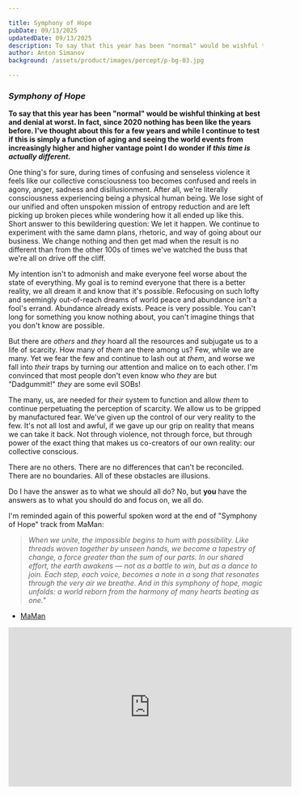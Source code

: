 ```yaml
---

title: Symphony of Hope
pubDate: 09/13/2025
updatedDate: 09/13/2025
description: To say that this year has been "normal" would be wishful thinking at best and denial at worst. In fact, since 2020 nothing has been like the years before. I've thought about this for a few years and while I continue to test if this is simply a function of aging and seeing the world events from increasingly higher and higher vantage point I do wonder if *this time is actually different.
author: Anton Simanov
background: /assets/product/images/percept/p-bg-03.jpg

---
```


### *Symphony of Hope*

**To say that this year has been "normal" would be wishful thinking at best and denial at worst. In fact, since 2020 nothing has been like the years before. I've thought about this for a few years and while I continue to test if this is simply a function of aging and seeing the world events from increasingly higher and higher vantage point I do wonder if *this time is actually different.***

One thing's for sure, during times of confusing and senseless violence it feels like our collective consciousness too becomes confused and reels in agony, anger, sadness and disillusionment. After all, we're literally consciousness experiencing being a physical human being. We lose sight of our unified and often unspoken mission of entropy reduction and are left picking up broken pieces while wondering how it all ended up like this. Short answer to this bewildering question: We let it happen. We continue to experiment with the same damn plans, rhetoric, and way of going about our business. We change nothing and then get mad when the result is no different than from the other 100s of times we've watched the buss that we're all on drive off the cliff.  

My intention isn't to admonish and make everyone feel worse about the state of everything. My goal is to remind everyone that there is a better reality, we all dream it and know that it's possible. Refocusing on such lofty and seemingly out-of-reach dreams of world peace and abundance isn't a fool's errand. Abundance already exists. Peace is very possible. You can't long for something you know nothing about, you can't imagine things that you don't know are possible. 

But there are *others* and *they* hoard all the resources and subjugate us to a life of scarcity. How many of *them* are there among us? Few, while we are many. Yet we fear the few and continue to lash out at *them*, and worse we fall into *their* traps by turning our attention and malice on to each other. I'm convinced that most people don't even know who *they* are but "Dadgummit!" *they* are some evil SOBs!

The many, us, are needed for *their* system to function and allow *them* to continue perpetuating the perception of scarcity. We allow us to be gripped by manufactured fear. We've given up the control of our very reality to the few. It's not all lost and awful, if we gave up our grip on reality that means we can take it back. Not through violence, not through force, but through power of the exact thing that makes us co-creators of our own reality: our collective conscious. 

There are no others. There are no differences that can't be reconciled. There are no boundaries. All of these obstacles are illusions. 

Do I have the answer as to what we should all do? No, but **you** have the answers as to what you should do and focus on, we all do. 

I'm reminded again of this powerful spoken word at the end of "Symphony of Hope" track from MaMan: 

> *When we unite, the impossible begins to hum with possibility. Like threads woven together by unseen hands, we become a tapestry of change, a force greater than the sum of our parts. In our shared effort, the earth awakens — not as a battle to win, but as a dance to join. Each step, each voice, becomes a note in a song that resonates through the very air we breathe. And in this symphony of hope, magic unfolds: a world reborn from the harmony of many hearts beating as one."*

- [MaMan](https://www.mamanofficial.com/ "MaMan")

<iframe width="560" height="315" src="https://www.youtube.com/embed/QzhIHCE1Ac4?si=2--JleiWrh5vKF-6&amp;controls=0" title="YouTube video player" frameborder="0" allow="accelerometer; autoplay; clipboard-write; encrypted-media; gyroscope; picture-in-picture; web-share" referrerpolicy="strict-origin-when-cross-origin" allowfullscreen></iframe>